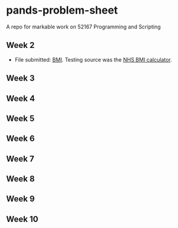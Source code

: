 # pands-problem-sheet
A repo for markable work on 52167 Programming and Scripting

## Week 2
- File submitted: [BMI](/bmi.py). Testing source was the [NHS BMI calculator](https://www.nhs.uk/live-well/healthy-weight/bmi-calculator/).

## Week 3

## Week 4

## Week 5

## Week 6

## Week 7

## Week 8

## Week 9

## Week 10

